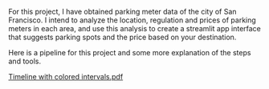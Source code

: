 For this project, I have obtained parking meter data of the city of San Francisco. I intend to analyze the location, regulation and prices of parking meters in each area, and use this analysis to create a streamlit app interface that suggests parking spots and the price based on your destination. 

Here is a pipeline for this project and some more explanation of the steps and tools.

[Timeline with colored intervals.pdf](https://github.com/atrinsarmadi/Metis_Projects/files/7707225/Timeline.with.colored.intervals.pdf)
